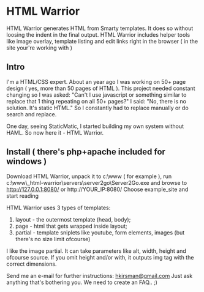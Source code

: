 HTML Warrior
==============

HTML Warrior generates HTML from Smarty templates. It does so without loosing the indent in the final output. HTML Warrior includes helper tools like image overlay, template listing and edit links right in the browser ( in the site your're working with )

## Intro

I'm a HTML/CSS expert. About an year ago I was working on 50+ page design ( yes, more than 50 pages of HTML ). This project needed constant changing so I was asked: "Can't I use javascript or something similar to replace that 1 thing repeating on all 50+ pages?" I said: "No, there is no solution. It's static HTML." So I constantly had to replace manually or do search and replace.

One day, seeing StaticMatic, I started building my own system without HAML. So now here it - HTML Warrior.

## Install ( there's php+apache included for windows )

Download HTML Warrior, unpack it to c:\www ( for example ), run c:\www\\_html-warrior\servers\server2go\Server2Go.exe and browse to http://127.0.0.1:8080/ or http://YOUR_IP:8080/ Choose example_site and start reading

HTML Warrior uses 3 types of templates:

1. layout - the outermost template (head, body);
2. page - html that gets wrapped inside layout;
3. partial - template sniplets like youtube, form elements, images (but there's no size limit ofcourse)

I like the image partial. It can take parameters like alt, width, height and ofcourse source. If you omit height and/or with, it outputs img tag with the correct dimensions.

Send me an e-mail for further instructions: hkirsman@gmail.com Just ask anything that's bothering you. We need to create an FAQ.. ;)
